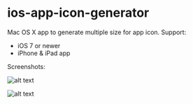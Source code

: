 # ios-app-icon-generator
Mac OS X app to generate multiple size for app icon. Support:
- iOS 7 or newer
- iPhone & iPad app

Screenshots:

![alt text](http://4.bp.blogspot.com/-GWpr4tVWD0g/VVquydoisoI/AAAAAAAAAQ8/btSYCAsmAgo/s320/Screen%2BShot%2B2015-05-19%2Bat%2B10.29.25%2BAM.png "App main screen")


![alt text](http://1.bp.blogspot.com/-ZR5LoabbeEk/VVqvKOYfF9I/AAAAAAAAARE/79hjaJZ_6fw/s320/Screen%2BShot%2B2015-05-19%2Bat%2B10.33.30%2BAM.png "Generated Icon set result")
